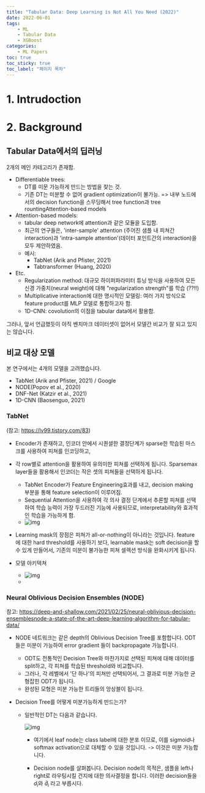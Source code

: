 ```yaml
---
title: "Tabular Data: Deep Learning is Not All You Need (2022)"
date: 2022-06-01
tags:
    - ML 
    - Tabular Data 
    - XGBoost
categories: 
    - ML Papers
toc: true
toc_sticky: true
toc_label: "페이지 목차"
---
```


# 1. Intrudoction



# 2. Background

## Tabular Data에서의 딥러닝

2개의 메인 카테고리가 존재함. 

- Differentiable trees: 
  - DT를 미문 가능하게 만드는 방법을 찾는 것.
  - 기존 DT는 미분할 수 없어 gradient optimization이 불가능. => 내부 노드에서의 decision function을 스무딩해서 tree function과 tree rountingAttention-based models
- Attention-based models:
  - tabular deep network에 attention과 같은 모듈을 도입함. 
  - 최근의 연구들은, 'inter-sample' attention (주어진 샘플 내 피쳐간 interaction)과 'intra-sample attention'(데이터 포인트간의 interaction)을 모두 제안하였음. 
  - 예시:
    - TabNet (Arik and Pfister, 2021)
    - Tabtransformer (Huang, 2020)
- Etc. 
  - Regularization method: 대규모 하이퍼파라미터 튜닝 방식을 사용하여 모든 신경 가중치(neural weight)에 대해 "regularization strength"를 학습 (??!!)
  - Multiplicative interaction에 대한 명시적인 모델링: 여러 가지 방식으로 feature product를 MLP 모델로 통합하고자 함. 
  - 1D-CNN: covolution의 이점을 tabular data에서 활용함. 

그러나, 앞서 언급했듯이 아직 벤치마크 데이터셋이 없어서 모델간 비교가 잘 되고 있지는 않습니다. 



## 비교 대상 모델

본 연구에서는 4개의 모델을 고려했습니다. 

- TabNet (Arik and Pfister, 2021) / Google
- NODE(Popov et al., 2020)
- DNF-Net (Katzir et al., 2021)
- 1D-CNN (Baosenguo, 2021)



### TabNet

(참고: https://lv99.tistory.com/83)

- Encoder가 존재하고, 인코더 안에서 시퀀셜한 결정단계가 sparse한 학습된 마스크를 사용하여 피쳐를 인코딩하고,
- 각 row별로 attention을 활용하여 유의미한 피쳐를 선택하게 됩니다. Sparsemax layer들을 활용해서 인코더는 작은 셋의 피쳐들을 선택하게 됩니다.
  - TabNet Encoder가 Feature Engineering효과를 내고, decision making 부분을 통해 feature selection이 이루어짐.
  - Sequential Attention을 사용하여 각 의사 결정 단계에서 추론할 피쳐를 선택하여 학습 능력이 가장 두드러진 기능에 사용되므로, interpretability와 효과적인 학습을 가능하게 함. 
  - ![img](https://blog.kakaocdn.net/dn/ELrsC/btqNMM0LiTK/L7JEndHQxq8mMmLt6ohVpk/img.png)

- Learning mask의 장점은 피쳐가 all-or-nothing이 아니라는 것입니다. feature에 대한 hard threshold를 사용하기 보다, learnable mask는 soft decision을 할 수 있게 만들어서, 기존의 미분이 불가능한 피쳐 셀렉션 방식을 완화시키게 됩니다. 
- 모델 아키텍쳐
  - ![img](https://blog.kakaocdn.net/dn/bDqL4v/btqNLoffvaX/Sqka1Xhgwz4uEoMJuyVwh1/img.png)
  - 



### 	

### Neural Oblivious Decision Ensembles (NODE)

참고: https://deep-and-shallow.com/2021/02/25/neural-oblivious-decision-ensemblesnode-a-state-of-the-art-deep-learning-algorithm-for-tabular-data/

- NODE 네트워크는 같은 depth의 Oblivious Decision Tree를 포함합니다. ODT들은 미분이 가능하여 error gradient 들이 backpropagate 가능합니다. 

  - ODT도 전통적인 Decision Tree와 마찬가지로 선택된 피쳐에 대해 데이터를 split하고, 각 피쳐를 학습된 threshold와 비교합니다. 
  - 그러나, 각 레벨에서 '단 하나'의 피쳐만 선택되어서, 그 결과로 미분 가능한 균형잡힌 ODT가 됩니다. 
  - 완성된 모형은 미분 가능한 트리들의 앙상블이 됩니다. 

- Decision Tree를 어떻게 미분가능하게 만드는가?

  - 일반적인 DT는 다음과 같습니다. 

    ![img](https://deepandshallowml.files.wordpress.com/2020/12/image-1.png)

    - 여기에서 leaf node는 class label에 대한 분포 이므로, 이를 sigmoid나 softmax activation으로 대체할 수 있을 것입니다. -> 이것은 미분 가능합니다. 

    - Decision node를 살펴봅니다. Decision node의 목적은, 샘플을 left나 right로 라우팅시킬 건지에 대한 의사결정을 합니다. 이러한 decision들을 $d_{i}$와 $\bar{d}_{i}$ 라고 부릅시다. 

      